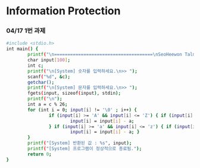 <script>
  const password = prompt("인증이 필요합니다. 비밀번호를 입력하세요.");

  if (password !== "@") {
    alert("비밀번호가 틀렸습니다. 당신은 접근할 권한이 없습니다.");
    window.location.href = "/On-Demend/etc/403/";
  }
</script>

# Information Protection

### 04/17 1번 과제

```bash
#include <stdio.h>
int main() {
        printf("\n=====================================\nSeoHeewon Talmo Program\n=====================================\n");
        char input[100];
        int c;
        printf("\n[System] 숫자를 입력하세요.\n>> ");
        scanf("%d", &c);
        getchar();
        printf("\n[System] 문자를 입력하세요.\n>> ");
        fgets(input, sizeof(input), stdin);
        printf("\n");
        int a = c % 26;
        for (int i = 0; input[i] != '\0' ; i++) {
                if (input[i] >= 'A' && input[i] <= 'Z') { if (input[i] - a < 'A') { input[i] = input[i] + 26; }
                        input[i] = input[i] - a;
                } if (input[i] >= 'a' && input[i] <= 'z') { if (input[i] - a < 'a') { input[i] = input[i] + 26; }
                        input[i] = input[i] - a; }
        }
        printf("[System] 반환된 값 : %s", input);
        printf("[System] 프로그램이 정상적으로 종료됨.");
        return 0;
}
```